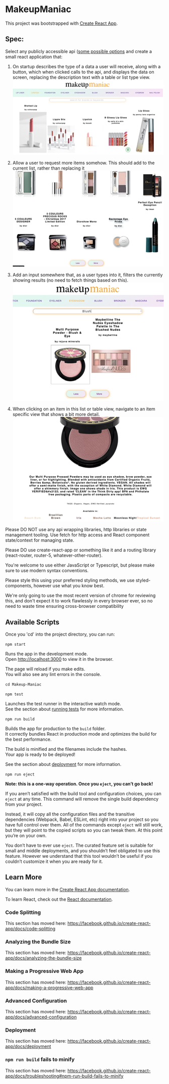 # MakeupManiac
This project was bootstrapped with [Create React App](https://github.com/facebook/create-react-app).

## Spec:

Select any publicly accessible api ([some possible options](https://github.com/public-apis/public-apis) and create a small react application that:

1. On startup describes the type of a data a user will receive, along with a button, which when clicked calls to the api, and displays the data on screen, replacing the description text with a table or list type view.
![landing](https://github.com/TwirlingGoddess/Makeup-Maniac/blob/master/main.png "landing")

2. Allow a user to request more items somehow. This should add to the current list, rather than replacing it
![buttons](https://github.com/TwirlingGoddess/Makeup-Maniac/blob/master/buttons.png "buttons")

3. Add an input somewhere that, as a user types into it, filters the currently showing results (no need to fetch things based on this).
![filter](https://github.com/TwirlingGoddess/Makeup-Maniac/blob/master/filter.png "filter")

4. When clicking on an item in this list or table view, navigate to an item specific view that shows a bit more detail.
![widget](https://github.com/TwirlingGoddess/Makeup-Maniac/blob/master/widget.png "widget")

Please DO NOT use any api wrapping libraries, http libraries or state management tooling. Use fetch for http access and React component state/context for managing state.

Please DO use create-react-app or something like it and a routing library (react-router, router-5, whatever-other-router).

You're welcome to use either JavaScript or Typescript, but please make sure to use modern syntax conventions.

Please style this using your preferred styling methods, we use styled-components, however use what you know best.

We're only going to use the most recent version of chrome for reviewing this, and don't expect it to work flawlessly in every browser ever, so no need to waste time ensuring cross-browser compatibility

## Available Scripts

Once you 'cd' into the project directory, you can run:

```npm start```

Runs the app in the development mode.<br>
Open [http://localhost:3000](http://localhost:3000) to view it in the browser.

The page will reload if you make edits.<br>
You will also see any lint errors in the console.

```cd Makeup-Maniac```

```npm test```

Launches the test runner in the interactive watch mode.<br>
See the section about [running tests](https://facebook.github.io/create-react-app/docs/running-tests) for more information.

```npm run build```

Builds the app for production to the `build` folder.<br>
It correctly bundles React in production mode and optimizes the build for the best performance.

The build is minified and the filenames include the hashes.<br>
Your app is ready to be deployed!

See the section about [deployment](https://facebook.github.io/create-react-app/docs/deployment) for more information.

```npm run eject```

**Note: this is a one-way operation. Once you `eject`, you can’t go back!**

If you aren’t satisfied with the build tool and configuration choices, you can `eject` at any time. This command will remove the single build dependency from your project.

Instead, it will copy all the configuration files and the transitive dependencies (Webpack, Babel, ESLint, etc) right into your project so you have full control over them. All of the commands except `eject` will still work, but they will point to the copied scripts so you can tweak them. At this point you’re on your own.

You don’t have to ever use `eject`. The curated feature set is suitable for small and middle deployments, and you shouldn’t feel obligated to use this feature. However we understand that this tool wouldn’t be useful if you couldn’t customize it when you are ready for it.

## Learn More

You can learn more in the [Create React App documentation](https://facebook.github.io/create-react-app/docs/getting-started).

To learn React, check out the [React documentation](https://reactjs.org/).

### Code Splitting

This section has moved here: https://facebook.github.io/create-react-app/docs/code-splitting

### Analyzing the Bundle Size

This section has moved here: https://facebook.github.io/create-react-app/docs/analyzing-the-bundle-size

### Making a Progressive Web App

This section has moved here: https://facebook.github.io/create-react-app/docs/making-a-progressive-web-app

### Advanced Configuration

This section has moved here: https://facebook.github.io/create-react-app/docs/advanced-configuration

### Deployment

This section has moved here: https://facebook.github.io/create-react-app/docs/deployment

### `npm run build` fails to minify

This section has moved here: https://facebook.github.io/create-react-app/docs/troubleshooting#npm-run-build-fails-to-minify
